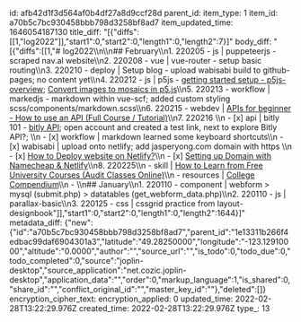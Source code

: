 id: afb42d1f3d564af0b4df27a8d9ccf28d
parent_id: 
item_type: 1
item_id: a70b5c7bc930458bbb798d3258bf8ad7
item_updated_time: 1646054187130
title_diff: "[{\"diffs\":[[1,\"log2022\"]],\"start1\":0,\"start2\":0,\"length1\":0,\"length2\":7}]"
body_diff: "[{\"diffs\":[[1,\"# log2022\\\n\\\n## February\\\n1. 220205 - js | puppeteerjs - scraped nav.al website\\\n2. 220208 - vue | vue-router - setup basic routing\\\n3. 220210 - deploy | Setup blog - upload wabisabi build to github-pages; no content yet\\\n4. 220212 - js | p5js - [getting started setup - p5js-overview](https://github.com/processing/p5.js/wiki/p5.js-overview); [Convert images to mosaics in p5.js](https://dev.to/andyhaskell/convert-images-to-mosaics-in-p5js-2dlc)\\\n5. 220213 - workflow | markedjs - markdown within vue-scf; added custom styling scss/components/markdown.scss\\\n6. 220215 - webdev | [APIs for beginner - How to use an API (Full Course / Tutorial)](https://www.youtube.com/watch?v=GZvSYJDk-us)\\\n7. 220216 \\\n     - [x] api | bitly 101 - [bitly API](https://dev.bitly.com/api-reference); open account and created a test link, next to explore Bitly API?; \\\n     - [x] workflow | markdown learned some keyboard shortcuts\\\n     - [x] wabisabi | upload onto netlify; add jasperyong.com domain with https \\\n       - [x] [How to Deploy website on Netlify?](https://www.geeksforgeeks.org/how-to-deploy-website-on-netlify/)\\\n       - [x] [Setting up Domain with Namecheap & Netlify](https://www.blog.ezekielekunola.com/setting-up-domain-with-namecheap-and-netlify)\\\n8. 220225\\\n     - skill | [How to Learn from Free University Courses (Audit Classes Online)](https://www.youtube.com/watch?v=QeRSEoqpKVI)\\\n     - resources | [College Compendium](https://collegecompendium.org/)\\\n     - \\\n## January\\\n1. 220110 - component | webform > mysql (submit.php) > datatables (get_webform_data.php)\\\n2. 220110 - js | parallax-basic\\\n3. 220125 - css | cssgrid practice from layout-designbook\"]],\"start1\":0,\"start2\":0,\"length1\":0,\"length2\":1644}]"
metadata_diff: {"new":{"id":"a70b5c7bc930458bbb798d3258bf8ad7","parent_id":"1e13311b266f4edbac99daf6904301a3","latitude":"49.28250000","longitude":"-123.12910000","altitude":"0.0000","author":"","source_url":"","is_todo":0,"todo_due":0,"todo_completed":0,"source":"joplin-desktop","source_application":"net.cozic.joplin-desktop","application_data":"","order":0,"markup_language":1,"is_shared":0,"share_id":"","conflict_original_id":"","master_key_id":""},"deleted":[]}
encryption_cipher_text: 
encryption_applied: 0
updated_time: 2022-02-28T13:22:29.976Z
created_time: 2022-02-28T13:22:29.976Z
type_: 13